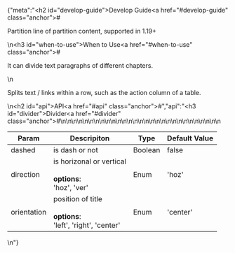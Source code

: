 {"meta":"<h2 id=\"develop-guide\">Develop Guide<a href=\"#develop-guide\" class=\"anchor\">#</a></h2><p>Partition line of partition content, supported in 1.19+</p>\n<h3 id=\"when-to-use\">When to Use<a href=\"#when-to-use\" class=\"anchor\">#</a></h3><p>It can divide text paragraphs of different chapters.</p>\n<p>Splits text / links within a row, such as the action column of a table.</p>\n<h2 id=\"api\">API<a href=\"#api\" class=\"anchor\">#</a></h2>","api":"<h3 id=\"divider\">Divider<a href=\"#divider\" class=\"anchor\">#</a></h3><table>\n<thead>\n<tr>\n<th>Param</th>\n<th>Descripiton</th>\n<th>Type</th>\n<th>Default Value</th>\n</tr>\n</thead>\n<tbody>\n<tr>\n<td>dashed</td>\n<td>is dash or not</td>\n<td>Boolean</td>\n<td>false</td>\n</tr>\n<tr>\n<td>direction</td>\n<td>is horizonal or vertical<br><br><strong>options</strong>:<br>&apos;hoz&apos;, &apos;ver&apos;</td>\n<td>Enum</td>\n<td>&apos;hoz&apos;</td>\n</tr>\n<tr>\n<td>orientation</td>\n<td>position of title<br><br><strong>options</strong>:<br>&apos;left&apos;, &apos;right&apos;, &apos;center&apos;</td>\n<td>Enum</td>\n<td>&apos;center&apos;</td>\n</tr>\n</tbody>\n</table>\n"}